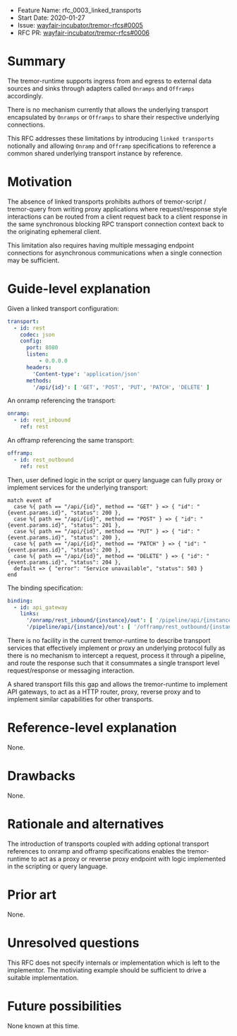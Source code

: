 - Feature Name: rfc_0003_linked_transports
- Start Date: 2020-01-27
- Issue: [wayfair-incubator/tremor-rfcs#0005](https://github.com/wayfair-incubator/tremor-rfcs/issues/5)
- RFC PR: [wayfair-incubator/tremor-rfcs#0006](https://github.com/wayfair-incubator/tremor-rfcs/pull/6)

# Summary
[summary]: #summary

The tremor-runtime supports ingress from and egress to external data sources and
sinks through adapters called `Onramps` and `Offramps` accordingly.

There is no mechanism currently that allows the underlying transport encapsulated
by `Onramps` or `Offramps` to share their respective underlying connections.

This RFC addresses these limitations by introducing `linked transports` notionally
and allowing `Onramp` and `Offramp` specifications to reference a common shared
underlying transport instance by reference.

# Motivation
[motivation]: #motivation

The absence of linked transports prohibits authors of tremor-script / tremor-query
from writing proxy applications where request/response style interactions can be
routed from a client request back to a client response in the same synchronous blocking
RPC transport connection context back to the originating ephemeral client.

This limitation also requires having multiple messaging endpoint connections
for asynchronous communications when a single connection may be sufficient.

# Guide-level explanation
[guide-level-explanation]: #guide-level-explanation

Given a linked transport configuration:

```yaml
transport:
  - id: rest
    codec: json
    config:
      port: 8080
      listen:
          - 0.0.0.0
      headers:
        'Content-type': 'application/json'
      methods:
        '/api/{id}': [ 'GET', 'POST', 'PUT', 'PATCH', 'DELETE' ]
```

An onramp referencing the transport:

```yaml
onramp:
  - id: rest_inbound
    ref: rest
```

An offramp referencing the same transport:

```yaml
offramp:
  - id: rest_outbound
    ref: rest
```

Then, user defined logic in the script or query language can fully proxy or
implement services for the underlying transport:

```tremor
match event of
  case %{ path == "/api/{id}", method == "GET" } => { "id": "{event.params.id}", "status": 200 },
  case %{ path == "/api/{id}", method == "POST" } => { "id": "{event.params.id}", "status": 201 },
  case %{ path == "/api/{id}", method == "PUT" } => { "id": "{event.params.id}", "status": 200 },
  case %{ path == "/api/{id}", method == "PATCH" } => { "id": "{event.params.id}", "status": 200 },
  case %{ path == "/api/{id}", method == "DELETE" } => { "id": "{event.params.id}", "status": 204 },
  default => { "error": "Service unavailable", "status": 503 }
end
```

The binding specification:

```yaml
binding:
  - id: api_gateway
    links:
      '/onramp/rest_inbound/{instance}/out': [ '/pipeline/api/{instance}/in' ]
      '/pipeline/api/{instance}/out': [ '/offramp/rest_outbound/{instance}/in'  ]
```

There is no facility in the current tremor-runtime to describe transport services that
effectively implement or proxy an underlying protocol fully as there is no mechanism
to intercept a request, process it through a pipeline, and route the response such that
it consummates a single transport level request/response or messaging interaction.

A shared transport fills this gap and allows the tremor-runtime to implement API gateways,
to act as a HTTP router, proxy, reverse proxy and to implement similar capabilities for
other transports.


# Reference-level explanation
[reference-level-explanation]: #reference-level-explanation

None.

# Drawbacks
[drawbacks]: #drawbacks

None.

# Rationale and alternatives
[rationale-and-alternatives]: #rationale-and-alternatives

The introduction of transports coupled with adding optional transport references
to onramp and offramp specifications enables the tremor-runtime to act as a
proxy or reverse proxy endpoint with logic implemented in the scripting or
query language.

# Prior art
[prior-art]: #prior-art

None.

# Unresolved questions
[unresolved-questions]: #unresolved-questions

This RFC does not specify internals or implementation which is left to the
implementor. The motiviating example should be sufficient to drive a suitable
implementation.

# Future possibilities
[future-possibilities]: #future-possibilities

None known at this time.
